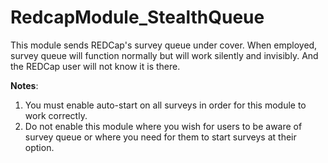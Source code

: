 # RedcapModule_StealthQueue
This module sends REDCap's survey queue under cover. When employed, survey queue will function normally but will work silently and invisibly. And the REDCap user will not know it is there.

**Notes**: 
1. You must enable auto-start on all surveys in order for this module to work correctly.
2. Do not enable this module where you wish for users to be aware of survey queue or where you need for them to start surveys at their option.
